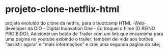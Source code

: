 # projeto-clone-netflix-html
projeto evoluido do clone da netflix, para o bootcamp HTML -Web-developer da DIO - Digital Inoovation One - Eu troquei o filme (O REINO PROIBIDO); Adicionei um botão de Trailer com um link que encaminha para uma pagina no youtube exibindo o trailer; também dei vida aos botões "assistir agora" e "mais informações" e  criei uma segunda pagina do site;
